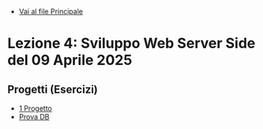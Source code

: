 - [Vai al file Principale](../../Readme.md)

# Lezione 4: Sviluppo Web Server Side del 09 Aprile 2025

## Progetti (Esercizi)

- [1 Progetto](Progetti/1_Progetto/)
- [Prova DB](Progetti/Prova_DB/)
